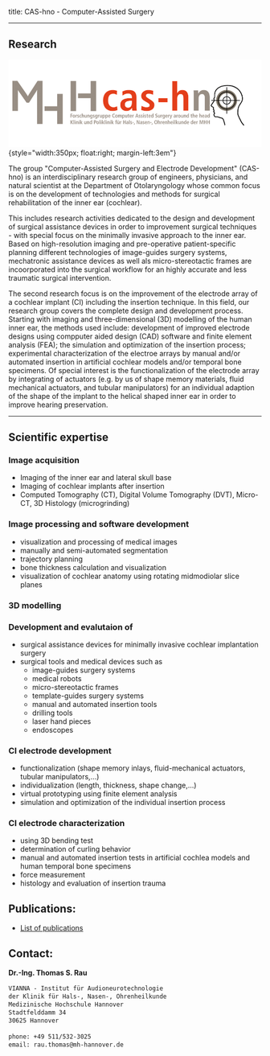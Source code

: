 title: CAS-hno - Computer-Assisted Surgery

- - - 

## Research

![cash-logo](majdani/cas-h.png){style="width:350px; float:right; margin-left:3em"}

The group "Computer-Assisted Surgery and Electrode Development" (CAS-hno) is an interdisciplinary research group of engineers, physicians, and natural scientist at the Department of Otolaryngology whose common focus is on the development of technologies and methods for surgical rehabilitation of the inner ear (cochlear). 

This includes research activities dedicated to the design and development of surgical assistance devices in order to improvement surgical techniques - with special focus on the minimally invasive approach to the inner ear. Based on high-resolution imaging and pre-operative patient-specific planning different technologies of image-guides surgery systems, mechatronic assistance devices as well als micro-stereotactic frames are incoorporated into the surgical workflow for an highly accurate and less traumatic surgical intervention. 

The second  research focus is on the improvement of the electrode array of a cochlear implant (CI) including the insertion technique. In this field, our research group covers the complete design and development process. Starting with imaging and three-dimensional (3D) modelling of the human inner ear, the methods used include: development of improved electrode designs using compputer aided design (CAD) software and finite element analysis (FEA); the simulation and optimization of the insertion process; experimental characterization of the electroe arrays by manual and/or automated insertion in artificial cochlear models and/or temporal bone specimens. Of special interest is the functionalization of the electrode array by integrating of actuators (e.g. by us of shape memory materials, fluid mechanical actuators, and tubular manipulators) for an individual adaption of the shape of the implant to the helical shaped inner ear in order to improve hearing preservation.  

- - - 

## Scientific expertise

### Image acquisition

-   Imaging of the inner ear and lateral skull base
-   Imaging of cochlear implants after insertion
-   Computed Tomography (CT), Digital Volume Tomography (DVT), Micro-CT, 3D Histology (microgrinding)

### Image processing and software development

-   visualization and processing of medical images
-   manually and semi-automated segmentation
-   trajectory planning
-   bone thickness calculation and visualization
-   visualization of cochlear anatomy using rotating midmodiolar slice planes

### 3D modelling

### Development and evalutaion of 

-   surgical assistance devices for minimally invasive cochlear implantation surgery
-   surgical tools and medical devices such as
    - image-guides surgery systems
    - medical robots
    - micro-stereotactic frames
    - template-guides surgery systems
    - manual and automated insertion tools
    - drilling tools
    - laser hand pieces
    - endoscopes

### CI electrode development
-   functionalization (shape memory inlays, fluid-mechanical actuators, tubular manipulators,...)
-   individualization (length, thickness, shape change,...)
-   virtual prototyping using finite element analysis
-   simulation and optimization of the individual insertion process

### CI electrode characterization
-   using 3D bending test
-   determination of curling behavior
-   manual and automated insertion tests in artificial cochlea models and human temporal bone specimens
-   force measurement
-   histology and evaluation of insertion trauma


## Publications:

- [List of publications](majdani/publications.md)



## Contact:

**Dr.-Ing. Thomas S. Rau**

    VIANNA - Institut für Audioneurotechnologie
    der Klinik für Hals-, Nasen-, Ohrenheilkunde
    Medizinische Hochschule Hannover
    Stadtfelddamm 34
    30625 Hannover
    
    phone: +49 511/532-3025
    email: rau.thomas@mh-hannover.de



